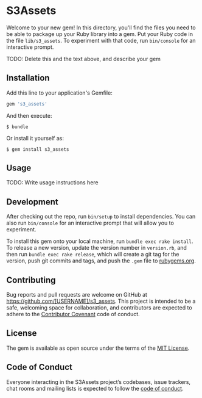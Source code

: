 # S3Assets

Welcome to your new gem! In this directory, you'll find the files you need to be able to package up your Ruby library into a gem. Put your Ruby code in the file `lib/s3_assets`. To experiment with that code, run `bin/console` for an interactive prompt.

TODO: Delete this and the text above, and describe your gem

## Installation

Add this line to your application's Gemfile:

```ruby
gem 's3_assets'
```

And then execute:

    $ bundle

Or install it yourself as:

    $ gem install s3_assets

## Usage

TODO: Write usage instructions here

## Development

After checking out the repo, run `bin/setup` to install dependencies. You can also run `bin/console` for an interactive prompt that will allow you to experiment.

To install this gem onto your local machine, run `bundle exec rake install`. To release a new version, update the version number in `version.rb`, and then run `bundle exec rake release`, which will create a git tag for the version, push git commits and tags, and push the `.gem` file to [rubygems.org](https://rubygems.org).

## Contributing

Bug reports and pull requests are welcome on GitHub at https://github.com/[USERNAME]/s3_assets. This project is intended to be a safe, welcoming space for collaboration, and contributors are expected to adhere to the [Contributor Covenant](http://contributor-covenant.org) code of conduct.

## License

The gem is available as open source under the terms of the [MIT License](https://opensource.org/licenses/MIT).

## Code of Conduct

Everyone interacting in the S3Assets project’s codebases, issue trackers, chat rooms and mailing lists is expected to follow the [code of conduct](https://github.com/[USERNAME]/s3_assets/blob/master/CODE_OF_CONDUCT.md).
